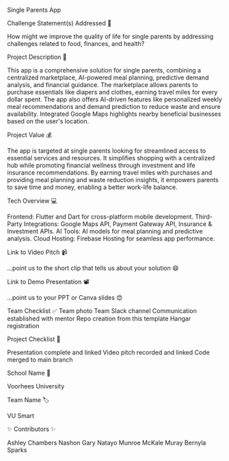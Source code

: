 Single Parents App

Challenge Statement(s) Addressed 🎯

  How might we improve the quality of life for single parents by addressing challenges related to food, finances, and health?

Project Description 🤯

  This app is a comprehensive solution for single parents, combining a centralized marketplace, AI-powered meal planning, predictive demand analysis, and financial guidance. The marketplace allows parents to purchase essentials like diapers and clothes, earning travel miles for every dollar spent. The app also offers AI-driven features like personalized weekly meal recommendations and demand prediction to reduce waste and ensure availability. Integrated Google Maps highlights nearby beneficial businesses based on the user's location.

Project Value 💰

  The app is targeted at single parents looking for streamlined access to essential services and resources. It simplifies shopping with a centralized hub while promoting financial wellness through investment and life insurance recommendations. By earning travel miles with purchases and providing meal planning and waste reduction insights, it empowers parents to save time and money, enabling a better work-life balance.

Tech Overview 💻

  Frontend: Flutter and Dart for cross-platform mobile development.
  Third-Party Integrations: Google Maps API, Payment Gateway API, Insurance & Investment APIs.
  AI Tools: AI models for meal planning and predictive analysis.
  Cloud Hosting: Firebase Hosting for seamless app performance.

Link to Video Pitch 📹

...point us to the short clip that tells us about your solution 😄

Link to Demo Presentation 📽

...point us to your PPT or Canva slides 😍

Team Checklist ✅
 Team photo
 Team Slack channel
 Communication established with mentor
 Repo creation from this template
 Hangar registration
 
Project Checklist 🏁

Presentation complete and linked
Video pitch recorded and linked
Code merged to main branch

School Name 🏫

  Voorhees University

Team Name 🏷

  VU Smart

✨ Contributors ✨

  Ashley Chambers
  Nashon Gary
  Natayo Munroe
  McKale Muray
  Bernyla Sparks
